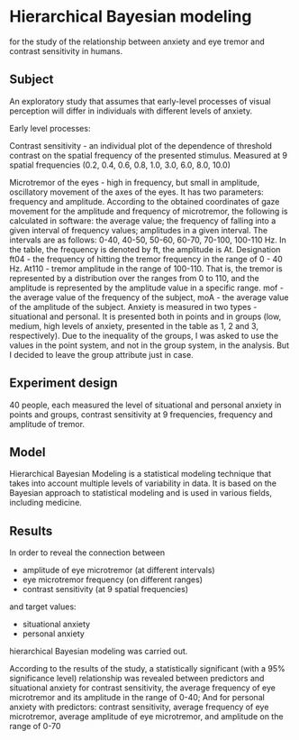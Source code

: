 # Hierarchical Bayesian modeling

for the study of the relationship between anxiety and eye tremor and contrast sensitivity in humans.

## Subject 

An exploratory study that assumes that early-level processes of visual perception will differ in individuals with different levels of anxiety.

Early level processes:

Contrast sensitivity - an individual plot of the dependence of threshold contrast on the spatial frequency of the presented stimulus. Measured at 9 spatial frequencies (0.2, 0.4, 0.6, 0.8, 1.0, 3.0, 6.0, 8.0, 10.0)

Microtremor of the eyes - high in frequency, but small in amplitude, oscillatory movement of the axes of the eyes. It has two parameters: frequency and amplitude.
According to the obtained coordinates of gaze movement for the amplitude and frequency of microtremor, the following is calculated in software: the average value; the frequency of falling into a given interval of frequency values; amplitudes in a given interval. The intervals are as follows: 0-40, 40-50, 50-60, 60-70, 70-100, 100-110 Hz. In the table, the frequency is denoted by ft, the amplitude is At. Designation ft04 - the frequency of hitting the tremor frequency in the range of 0 - 40 Hz. At110 - tremor amplitude in the range of 100-110. That is, the tremor is represented by a distribution over the ranges from 0 to 110, and the amplitude is represented by the amplitude value in a specific range. mof - the average value of the frequency of the subject, moA - the average value of the amplitude of the subject.
Anxiety is measured in two types - situational and personal. It is presented both in points and in groups (low, medium, high levels of anxiety, presented in the table as 1, 2 and 3, respectively). Due to the inequality of the groups, I was asked to use the values in the point system, and not in the group system, in the analysis. But I decided to leave the group attribute just in case.

## Experiment design

40 people, each measured the level of situational and personal anxiety in points and groups, contrast sensitivity at 9 frequencies, frequency and amplitude of tremor.

## Model
Hierarchical Bayesian Modeling is a statistical modeling technique that takes into account multiple levels of variability in data. It is based on the Bayesian approach to statistical modeling and is used in various fields, including medicine.

## Results

In order to reveal the connection between
- amplitude of eye microtremor (at different intervals)
- eye microtremor frequency (on different ranges)
- contrast sensitivity (at 9 spatial frequencies)

and target values:
- situational anxiety
- personal anxiety

hierarchical Bayesian modeling was carried out.

According to the results of the study, a statistically significant (with a 95% significance level) relationship was revealed between predictors and situational anxiety for contrast sensitivity, the average frequency of eye microtremor and its amplitude in the range of 0-40; And for personal anxiety with predictors: contrast sensitivity, average frequency of eye microtremor, average amplitude of eye microtremor, and amplitude on the range of 0-70